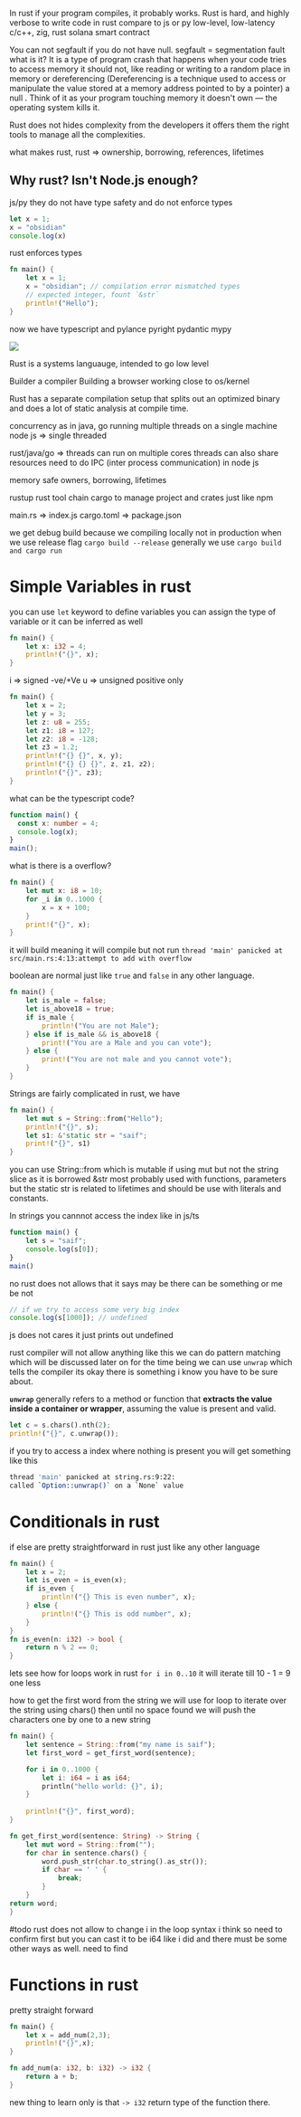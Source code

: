 In rust if your program compiles, it probably works.
Rust is hard, and highly verbose to write code in rust compare to js or py
low-level, low-latency
c/c++, zig, rust
solana smart contract

You can not segfault if you do not have null. 
segfault = segmentation fault what is it? It is a type of program crash that happens when your code tries to access memory it should not, like reading or writing to a random place in memory or dereferencing (Dereferencing is a technique used to access or manipulate the value stored at a memory address pointed to by a pointer) a null . Think of it as your program touching memory it doesn't own — the operating system kills it.

Rust does not hides complexity from the developers it offers them the right tools to manage all the complexities.

what makes rust, rust => ownership, borrowing, references, lifetimes

## Why rust? Isn't Node.js enough?

js/py they do not have type safety and do not enforce types 

```js
let x = 1;
x = "obsidian"
console.log(x)
```

rust enforces types

```rust
fn main() {
	let x = 1;
	x = "obsidian"; // compilation error mismatched types
	// expected integer, fount `&str`
	println!("Hello");
}
```

now we have typescript and pylance pyright pydantic mypy

![](Pasted%20image%2020250506174927.png)

Rust is a systems languauge, intended to go low level

Builder a compiler
Building a browser
working close to os/kernel

Rust has a separate compilation setup that splits out an optimized binary and does a lot of static analysis at compile time.

concurrency as in java, go running multiple threads on a single machine
node js => single threaded

rust/java/go => threads
can run on multiple cores threads can also share resources need to do IPC (inter process communication) in node js

memory safe owners, borrowing, lifetimes

rustup rust tool chain 
cargo to manage project and crates just like npm

main.rs => index.js
cargo.toml => package.json

we get debug build because we compiling locally not in production when we use release flag `cargo build --release`
generally we use `cargo build and cargo run`

# Simple Variables in rust

you can use `let` keyword to define variables
you can assign the type of variable or it can be inferred as well

```rust
fn main() {
	let x: i32 = 4;
	println!("{}", x);
}
```

i => signed -ve/+Ve
u => unsigned positive only

```rust
fn main() {
	let x = 2;
	let y = 3;
	let z: u8 = 255;
	let z1: i8 = 127;
	let z2: i8 = -128;
	let z3 = 1.2;
	println!("{} {}", x, y);
	println!("{} {} {}", z, z1, z2);
	println!("{}", z3);
}
```

what can be the typescript code?

```ts
function main() {
  const x: number = 4;
  console.log(x);
}
main();
```

what is there is a overflow?

```rust
fn main() {
	let mut x: i8 = 10;
	for _i in 0..1000 {
		x = x + 100;
	}
	print!("{}", x);
}
```

it will build meaning it will compile but not run 
`thread 'main' panicked at src/main.rs:4:13:attempt to add with overflow`

boolean are normal just like `true` and `false` in any other language.

```rust
fn main() {
	let is_male = false;
	let is_above18 = true;
	if is_male {
		println!("You are not Male");
	} else if is_male && is_above18 {
		print!("You are a Male and you can vote");
	} else {
		print!("You are not male and you cannot vote");
	}
}
```

Strings are fairly complicated in rust, we have

```rust
fn main() {
	let mut s = String::from("Hello");
	println!("{}", s);
	let s1: &'static str = "saif";
	print!("{}", s1)
}
```

you can use String::from which is mutable if using mut but not the string slice as it is borrowed &str most probably used with functions, parameters but the static str is related to lifetimes and should be use with literals and constants.

In strings you cannnot access the index like in js/ts

```js
function main() {
	let s = "saif";
	console.log(s[0]);
}
main()
```

no rust does not allows that it says may be there can be something or me be not 

```js
// if we try to access some very big index
console.log(s[1000]); // undefined 
```

js does not cares it just prints out undefined

rust compiler will not allow anything like this 
we can do pattern matching which will be discussed later on for the time being we can use `unwrap` which tells the compiler its okay there is something i know you have to be sure about.

**`unwrap`** generally refers to a method or function that **extracts the value inside a container or wrapper**, assuming the value is present and valid.

```rust
let c = s.chars().nth(2);
println!("{}", c.unwrap());
```

if you try to access a index where nothing is present you will get something like this

```bash
thread 'main' panicked at string.rs:9:22:
called `Option::unwrap()` on a `None` value
```


# Conditionals in rust

if else are pretty straightforward in rust just like any other language 

```rust
fn main() {
	let x = 2;
	let is_even = is_even(x);
	if is_even {
		println!("{} This is even number", x);
	} else {
		println!("{} This is odd number", x);
	}
}
fn is_even(n: i32) -> bool {
	return n % 2 == 0;
}
```

lets see how for loops work in rust 
`for i in 0..10` it will iterate till 10 - 1 = 9
one less

how to get the first word from the string we will use for loop to iterate over the string using chars() then until no space found we will push the characters one by one to a new string 

```rust
fn main() {
	let sentence = String::from("my name is saif");
	let first_word = get_first_word(sentence);

	for i in 0..1000 {
		let i: i64 = i as i64;
		println("hello world: {}", i);
	}
	
	println!("{}", first_word);
}

fn get_first_word(sentence: String) -> String {
	let mut word = String::from("");
	for char in sentence.chars() {
		word.push_str(char.to_string().as_str());
		if char == ' ' {
			break;
		}
	}
return word;
}
```

#todo
rust does not allow to change i in the loop syntax i think so need to confirm first but you can cast it to be i64 like i did and there must be some other ways as well. need to find

# Functions in rust

pretty straight forward

```rust
fn main() {
	let x = add_num(2,3);
	println!("{}",x);
}

fn add_num(a: i32, b: i32) -> i32 {
	return a + b;
}
```
 new thing to learn only is that `-> i32` return type of the function there.